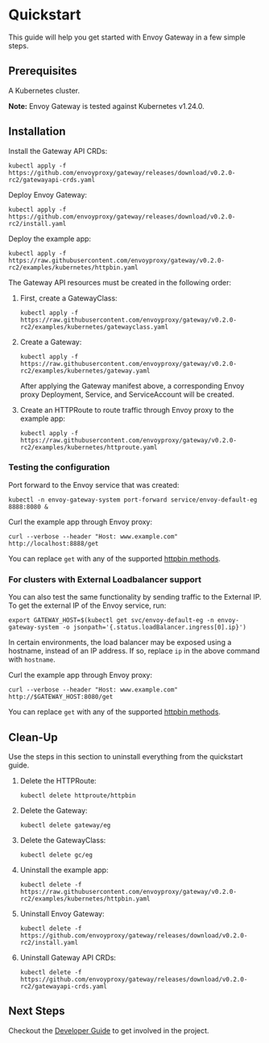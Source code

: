 # Quickstart

This guide will help you get started with Envoy Gateway in a few simple steps.

## Prerequisites

A Kubernetes cluster.

__Note:__ Envoy Gateway is tested against Kubernetes v1.24.0.

## Installation

Install the Gateway API CRDs:

```shell
kubectl apply -f https://github.com/envoyproxy/gateway/releases/download/v0.2.0-rc2/gatewayapi-crds.yaml
```

Deploy Envoy Gateway:

```shell
kubectl apply -f https://github.com/envoyproxy/gateway/releases/download/v0.2.0-rc2/install.yaml
```

Deploy the example app:

```shell
kubectl apply -f https://raw.githubusercontent.com/envoyproxy/gateway/v0.2.0-rc2/examples/kubernetes/httpbin.yaml
```

The Gateway API resources must be created in the following order:

1. First, create a GatewayClass:

   ```shell
   kubectl apply -f https://raw.githubusercontent.com/envoyproxy/gateway/v0.2.0-rc2/examples/kubernetes/gatewayclass.yaml
   ```

2. Create a Gateway:

   ```shell
   kubectl apply -f https://raw.githubusercontent.com/envoyproxy/gateway/v0.2.0-rc2/examples/kubernetes/gateway.yaml
   ```

   After applying the Gateway manifest above, a corresponding Envoy proxy Deployment, Service, and ServiceAccount will be created.

3. Create an HTTPRoute to route traffic through Envoy proxy to the example app:

   ```shell
   kubectl apply -f https://raw.githubusercontent.com/envoyproxy/gateway/v0.2.0-rc2/examples/kubernetes/httproute.yaml
   ```

### Testing the configuration

Port forward to the Envoy service that was created:

```shell
kubectl -n envoy-gateway-system port-forward service/envoy-default-eg 8888:8080 &
```

Curl the example app through Envoy proxy:

```shell
curl --verbose --header "Host: www.example.com" http://localhost:8888/get
```

You can replace `get` with any of the supported [httpbin methods][httpbin_methods].

### For clusters with External Loadbalancer support

You can also test the same functionality by sending traffic to the External IP. To get the external IP of the
Envoy service, run:

```shell
export GATEWAY_HOST=$(kubectl get svc/envoy-default-eg -n envoy-gateway-system -o jsonpath='{.status.loadBalancer.ingress[0].ip}')
```

In certain environments, the load balancer may be exposed using a hostname, instead of an IP address. If so, replace
`ip` in the above command with `hostname`.

Curl the example app through Envoy proxy:

```shell
curl --verbose --header "Host: www.example.com" http://$GATEWAY_HOST:8080/get
```

You can replace `get` with any of the supported [httpbin methods][httpbin_methods].

## Clean-Up

Use the steps in this section to uninstall everything from the quickstart guide.

1. Delete the HTTPRoute:

   ```shell
   kubectl delete httproute/httpbin
   ```

2. Delete the Gateway:

   ```shell
   kubectl delete gateway/eg
   ```

3. Delete the GatewayClass:

   ```shell
   kubectl delete gc/eg
   ```

4. Uninstall the example app:

   ```shell
   kubectl delete -f https://raw.githubusercontent.com/envoyproxy/gateway/v0.2.0-rc2/examples/kubernetes/httpbin.yaml
   ```

5. Uninstall Envoy Gateway:

   ```shell
   kubectl delete -f https://github.com/envoyproxy/gateway/releases/download/v0.2.0-rc2/install.yaml
   ```

6. Uninstall Gateway API CRDs:

   ```shell
   kubectl delete -f https://github.com/envoyproxy/gateway/releases/download/v0.2.0-rc2/gatewayapi-crds.yaml
   ```

## Next Steps

Checkout the [Developer Guide](../dev/README.md) to get involved in the project.

[httpbin_methods]: https://httpbin.org/#/HTTP_Methods
